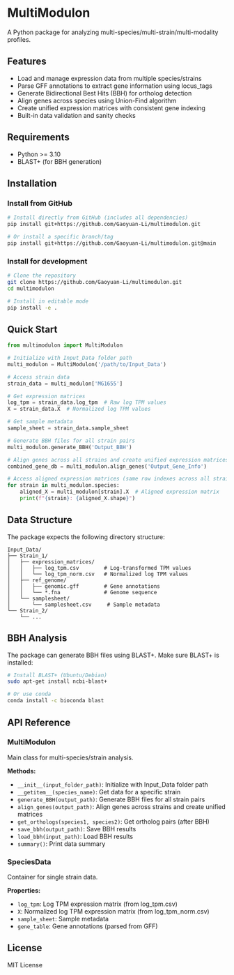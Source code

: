 # MultiModulon

A Python package for analyzing multi-species/multi-strain/multi-modality profiles.

## Features

- Load and manage expression data from multiple species/strains
- Parse GFF annotations to extract gene information using locus_tags
- Generate Bidirectional Best Hits (BBH) for ortholog detection
- Align genes across species using Union-Find algorithm
- Create unified expression matrices with consistent gene indexing
- Built-in data validation and sanity checks

## Requirements

- Python >= 3.10
- BLAST+ (for BBH generation)

## Installation

### Install from GitHub

```bash
# Install directly from GitHub (includes all dependencies)
pip install git+https://github.com/Gaoyuan-Li/multimodulon.git

# Or install a specific branch/tag
pip install git+https://github.com/Gaoyuan-Li/multimodulon.git@main
```

### Install for development

```bash
# Clone the repository
git clone https://github.com/Gaoyuan-Li/multimodulon.git
cd multimodulon

# Install in editable mode
pip install -e .
```

## Quick Start

```python
from multimodulon import MultiModulon

# Initialize with Input_Data folder path
multi_modulon = MultiModulon('/path/to/Input_Data')

# Access strain data
strain_data = multi_modulon['MG1655']

# Get expression matrices
log_tpm = strain_data.log_tpm  # Raw log TPM values
X = strain_data.X  # Normalized log TPM values

# Get sample metadata
sample_sheet = strain_data.sample_sheet

# Generate BBH files for all strain pairs
multi_modulon.generate_BBH('Output_BBH')

# Align genes across all strains and create unified expression matrices
combined_gene_db = multi_modulon.align_genes('Output_Gene_Info')

# Access aligned expression matrices (same row indexes across all strains)
for strain in multi_modulon.species:
    aligned_X = multi_modulon[strain].X  # Aligned expression matrix
    print(f"{strain}: {aligned_X.shape}")
```

## Data Structure

The package expects the following directory structure:

```
Input_Data/
├── Strain_1/
│   ├── expression_matrices/
│   │   ├── log_tpm.csv        # Log-transformed TPM values
│   │   └── log_tpm_norm.csv   # Normalized log TPM values
│   ├── ref_genome/
│   │   ├── genomic.gff        # Gene annotations
│   │   └── *.fna              # Genome sequence
│   └── samplesheet/
│       └── samplesheet.csv     # Sample metadata
└── Strain_2/
    └── ...
```

## BBH Analysis

The package can generate BBH files using BLAST+. Make sure BLAST+ is installed:

```bash
# Install BLAST+ (Ubuntu/Debian)
sudo apt-get install ncbi-blast+

# Or use conda
conda install -c bioconda blast
```

## API Reference

### MultiModulon

Main class for multi-species/strain analysis.

**Methods:**
- `__init__(input_folder_path)`: Initialize with Input_Data folder path
- `__getitem__(species_name)`: Get data for a specific strain
- `generate_BBH(output_path)`: Generate BBH files for all strain pairs
- `align_genes(output_path)`: Align genes across strains and create unified matrices
- `get_orthologs(species1, species2)`: Get ortholog pairs (after BBH)
- `save_bbh(output_path)`: Save BBH results
- `load_bbh(input_path)`: Load BBH results
- `summary()`: Print data summary

### SpeciesData

Container for single strain data.

**Properties:**
- `log_tpm`: Log TPM expression matrix (from log_tpm.csv)
- `X`: Normalized log TPM expression matrix (from log_tpm_norm.csv)
- `sample_sheet`: Sample metadata
- `gene_table`: Gene annotations (parsed from GFF)

## License

MIT License